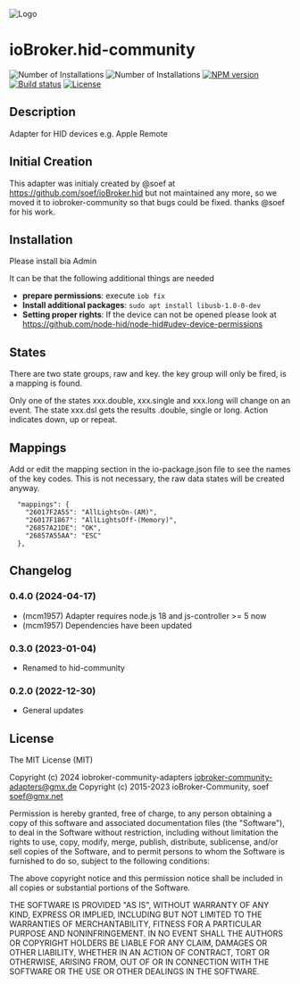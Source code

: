 ![Logo](admin/hid.png)
# ioBroker.hid-community

![Number of Installations](http://iobroker.live/badges/hid-installed.svg) ![Number of Installations](http://iobroker.live/badges/hid-stable.svg) [![NPM version](http://img.shields.io/npm/v/iobroker.hid-community.svg)](https://www.npmjs.com/package/iobroker.hid-community)
[![Build status](https://ci.appveyor.com/api/projects/status/9w4enhutav1e2leu?svg=true)](https://ci.appveyor.com/project/soef/iobroker-hid)
[![License](https://img.shields.io/badge/license-MIT-blue.svg?style=flat)](https://github.com/soef/iobroker.yamaha/blob/master/LICENSE)

## Description
Adapter for HID devices e.g. Apple Remote

## Initial Creation
This adapter was initialy created by @soef at https://github.com/soef/ioBroker.hid but not maintained any more, so we moved it to iobroker-community so that bugs could be fixed. thanks @soef for his work.

## Installation
Please install bia Admin

It can be that the following additional things are needed
* **prepare permissions**: execute `iob fix` 
* **Install additional packages**: `sudo apt install libusb-1.0-0-dev`
* **Setting proper rights**: If the device can not be opened please look at https://github.com/node-hid/node-hid#udev-device-permissions

## States
There are two state groups, raw and key. the key group will only be fired, is a mapping is found.

Only one of the states xxx.double, xxx.single and xxx.long will change on an event.
The state xxx.dsl gets the results .double, single or long.
Action indicates down, up or repeat.

## Mappings
Add or edit the mapping section in the io-package.json file to see the names of the key codes. 
This is not necessary, the raw data states will be created anyway. 
```
  "mappings": {
    "26017F2A55": "AllLightsOn-(AM)",
    "26017F1867": "AllLightsOff-(Memory)",
    "26857A21DE": "OK",
    "26857A55AA": "ESC"
  },
```


<!--
#### Requirements

The node-hid module does not work on Windows 10 until you make a smal change to the node-hid project.
After installation of iobroker.hid-community edit:
```
<path to iobroker>/node_modules/iobroker.hid-community/node_modules/node-hid/hidapi/windows/hid.c
```
Find:
```
open_device
```
Change the 2nd and 3rd parameter of the function call "CreateFileA":
```
static HANDLE open_device(const char *path, BOOL enumerate)
{
    ... 
      
	handle = CreateFileA(path,
		//desired_access,                    // original line
		GENERIC_WRITE | GENERIC_READ,        // replaced line
		//share_mode,                        // original line
		FILE_SHARE_READ | FILE_SHARE_WRITE,  // replaced line
		NULL,
		OPEN_EXISTING,
		FILE_FLAG_OVERLAPPED,/*FILE_ATTRIBUTE_NORMAL,*/
		0);

	...	
}
```
To rebuild the node-hid module, change to the irectory:
```
cd <path to iobroker>/node_modules/iobroker.hid-community/node_modules/node-hid
```
execute:                              
```
npm install --build-from-source 
```
Restart the iobroker.hid-community module...
-->

## Changelog
<!--
    Placeholder for the next version (at the beginning of the line):
    ### **WORK IN PROGRESS**
-->
### 0.4.0 (2024-04-17)
* (mcm1957) Adapter requires node.js 18 and js-controller >= 5 now
* (mcm1957) Dependencies have been updated

### 0.3.0 (2023-01-04)
* Renamed to hid-community

### 0.2.0 (2022-12-30)
* General updates

## License
The MIT License (MIT)

Copyright (c) 2024 iobroker-community-adapters <iobroker-community-adapters@gmx.de>
Copyright (c) 2015-2023 ioBroker-Community, soef <soef@gmx.net>

Permission is hereby granted, free of charge, to any person obtaining a copy
of this software and associated documentation files (the "Software"), to deal
in the Software without restriction, including without limitation the rights
to use, copy, modify, merge, publish, distribute, sublicense, and/or sell
copies of the Software, and to permit persons to whom the Software is
furnished to do so, subject to the following conditions:

The above copyright notice and this permission notice shall be included in
all copies or substantial portions of the Software.

THE SOFTWARE IS PROVIDED "AS IS", WITHOUT WARRANTY OF ANY KIND, EXPRESS OR
IMPLIED, INCLUDING BUT NOT LIMITED TO THE WARRANTIES OF MERCHANTABILITY,
FITNESS FOR A PARTICULAR PURPOSE AND NONINFRINGEMENT. IN NO EVENT SHALL THE
AUTHORS OR COPYRIGHT HOLDERS BE LIABLE FOR ANY CLAIM, DAMAGES OR OTHER
LIABILITY, WHETHER IN AN ACTION OF CONTRACT, TORT OR OTHERWISE, ARISING FROM,
OUT OF OR IN CONNECTION WITH THE SOFTWARE OR THE USE OR OTHER DEALINGS IN
THE SOFTWARE.
